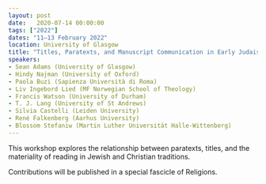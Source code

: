 ```yaml
---
layout: post
date:   2020-07-14 00:00:00
tags: ["2022"]
dates: "11–13 February 2022"
location: University of Glasgow
title: "Titles, Paratexts, and Manuscript Communication in Early Judaism and Christianity"
speakers:
- Sean Adams (University of Glasgow)
- Hindy Najman (University of Oxford)
- Paola Buzi (Sapienza Università di Roma)
- Liv Ingebord Lied (MF Norwegian School of Theology)
- Francis Watson (University of Durham)
- T. J. Lang (University of St Andrews)
- Silvia Castelli (Leiden University)
- René Falkenberg (Aarhus University)
- Blossom Stefaniw (Martin Luther Universität Halle-Wittenberg)
---
```

This workshop explores the relationship between paratexts, titles, and the materiality of reading in Jewish and Christian traditions.

Contributions will be published in a special fascicle of Religions.
